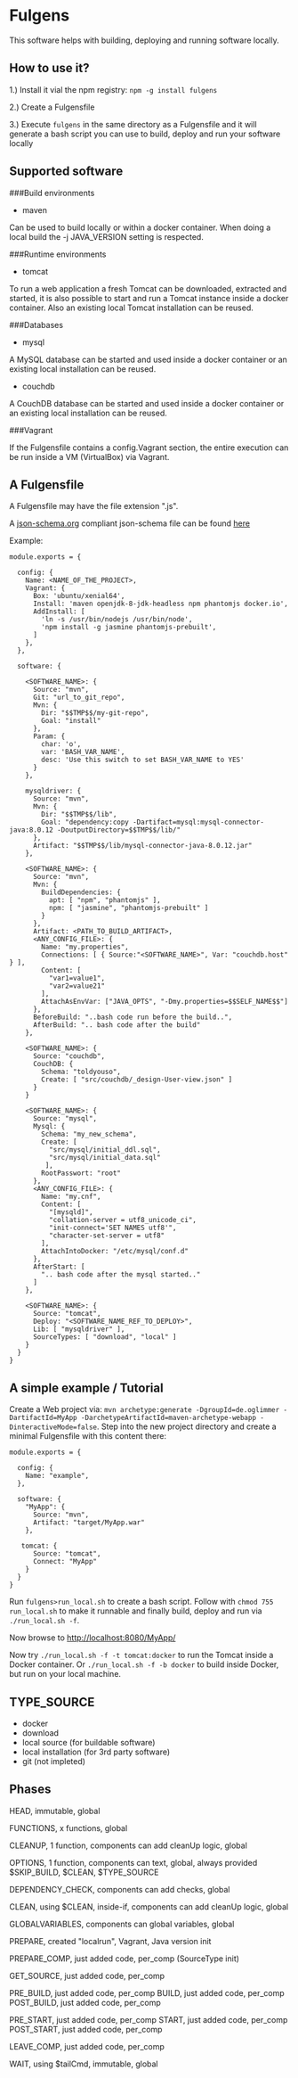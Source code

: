Fulgens
=======

This software helps with building, deploying and running software locally.

How to use it?
--------------

1.) Install it vial the npm registry: `npm -g install fulgens`

2.) Create a Fulgensfile

3.) Execute `fulgens` in the same directory as a Fulgensfile and it will generate a bash script you can use to build, deploy and run your software locally

Supported software
------------------

###Build environments

* maven

Can be used to build locally or within a docker container. When doing a local build the -j JAVA_VERSION setting is respected.

###Runtime environments

* tomcat

To run a web application a fresh Tomcat can be downloaded, extracted and started, it is also possible to start and run a Tomcat instance inside a docker container. Also an existing local Tomcat installation can be reused.

###Databases

* mysql

A MySQL database can be started and used inside a docker container or an existing local installation can be reused.

* couchdb

A CouchDB database can be started and used inside a docker container or an existing local installation can be reused.

###Vagrant

If the Fulgensfile contains a config.Vagrant section, the entire execution can be run inside a VM (VirtualBox) via Vagrant.

A Fulgensfile
-------------

A Fulgensfile may have the file extension ".js".

A [json-schema.org](http://json-schema.org) compliant json-schema file can be found [here](fulgensfile-schema.json)

Example:

```
module.exports = {

  config: {
    Name: <NAME_OF_THE_PROJECT>,
    Vagrant: {
      Box: 'ubuntu/xenial64',
      Install: 'maven openjdk-8-jdk-headless npm phantomjs docker.io',
      AddInstall: [
        'ln -s /usr/bin/nodejs /usr/bin/node',
        'npm install -g jasmine phantomjs-prebuilt',
      ]
    },
  },

  software: {

    <SOFTWARE_NAME>: {
      Source: "mvn",
      Git: "url_to_git_repo",
      Mvn: {
        Dir: "$$TMP$$/my-git-repo",
        Goal: "install"
      },
      Param: {
        char: 'o',
        var: 'BASH_VAR_NAME',
        desc: 'Use this switch to set BASH_VAR_NAME to YES'
      }
    },
    
    mysqldriver: {
      Source: "mvn",
      Mvn: {
        Dir: "$$TMP$$/lib",
        Goal: "dependency:copy -Dartifact=mysql:mysql-connector-java:8.0.12 -DoutputDirectory=$$TMP$$/lib/"
      },
      Artifact: "$$TMP$$/lib/mysql-connector-java-8.0.12.jar"
    },
    
    <SOFTWARE_NAME>: {
      Source: "mvn",
      Mvn: {
        BuildDependencies: {
          apt: [ "npm", "phantomjs" ],
          npm: [ "jasmine", "phantomjs-prebuilt" ]
        }
      },
      Artifact: <PATH_TO_BUILD_ARTIFACT>,
      <ANY_CONFIG_FILE>: {
        Name: "my.properties",
        Connections: [ { Source:"<SOFTWARE_NAME>", Var: "couchdb.host" } ],
        Content: [
          "var1=value1",
          "var2=value21"
        ],
        AttachAsEnvVar: ["JAVA_OPTS", "-Dmy.properties=$$SELF_NAME$$"]
      },
      BeforeBuild: "..bash code run before the build..",
      AfterBuild: ".. bash code after the build"
    },

    <SOFTWARE_NAME>: {
      Source: "couchdb",
      CouchDB: {
        Schema: "toldyouso",
        Create: [ "src/couchdb/_design-User-view.json" ]
      }
    }

    <SOFTWARE_NAME>: {
      Source: "mysql",
      Mysql: {
        Schema: "my_new_schema",
        Create: [
          "src/mysql/initial_ddl.sql",
          "src/mysql/initial_data.sql"
	     ],
        RootPasswort: "root"
      },
      <ANY_CONFIG_FILE>: {
        Name: "my.cnf",
        Content: [
          "[mysqld]",
          "collation-server = utf8_unicode_ci",
          "init-connect='SET NAMES utf8'",
          "character-set-server = utf8"
        ],
        AttachIntoDocker: "/etc/mysql/conf.d" 
      },
      AfterStart: [
        ".. bash code after the mysql started.."
      ]
    },
    
    <SOFTWARE_NAME>: {
      Source: "tomcat",
      Deploy: "<SOFTWARE_NAME_REF_TO_DEPLOY>",
      Lib: [ "mysqldriver" ],
      SourceTypes: [ "download", "local" ]
    }
  }
}
```

A simple example / Tutorial
---------------------------

Create a Web project via: `mvn archetype:generate -DgroupId=de.oglimmer -DartifactId=MyApp -DarchetypeArtifactId=maven-archetype-webapp -DinteractiveMode=false`. Step into the new project directory and create a minimal Fulgensfile with this content there:

```
module.exports = {

  config: {
    Name: "example",
  },

  software: {
    "MyApp": {
      Source: "mvn",
      Artifact: "target/MyApp.war"
    },

   tomcat: {
      Source: "tomcat",
      Connect: "MyApp"
    }
  }
}
```
Run `fulgens>run_local.sh` to create a bash script. Follow with `chmod 755 run_local.sh` to make it runnable and finally build, deploy and run via `./run_local.sh -f`.

Now browse to [http://localhost:8080/MyApp/]()

Now try `./run_local.sh -f -t tomcat:docker` to run the Tomcat inside a Docker container. Or `./run_local.sh -f -b docker` to build inside Docker, but run on your local machine.

TYPE_SOURCE
-----------

  - docker
  - download
  - local source (for buildable software)
  - local installation (for 3rd party software)
  - git (not impleted)

Phases
------

HEAD, immutable, global

FUNCTIONS, x functions, global

CLEANUP, 1 function, components can add cleanUp logic, global

OPTIONS, 1 function, components can text, global, always provided $SKIP_BUILD, $CLEAN, $TYPE_SOURCE

DEPENDENCY_CHECK, components can add checks, global

CLEAN, using $CLEAN, inside-if, components can add cleanUp logic, global

GLOBALVARIABLES, components can global variables, global

PREPARE, created "localrun", Vagrant, Java version init

  PREPARE_COMP, just added code, per_comp (SourceType init)

  GET_SOURCE, just added code, per_comp

  PRE_BUILD, just added code, per_comp
  BUILD, just added code, per_comp
  POST_BUILD, just added code, per_comp

  PRE_START, just added code, per_comp
  START, just added code, per_comp
  POST_START, just added code, per_comp

  LEAVE_COMP, just added code, per_comp

WAIT, using $tailCmd, immutable, global

